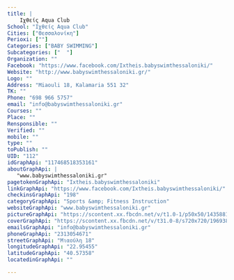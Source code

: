 ```yaml
---
title: |
    Ιχθείς Aqua Club
School: "Ιχθείς Aqua Club"
Cities: ["Θεσσαλονίκη"]
Perioxi: [""]
Categories: ["BABY SWIMMING"]
Subcategories: ["  "]
Organization: ""
Facebook: "https://www.facebook.com/Ixtheis.babyswimthessaloniki/"
Website: "http://www.babyswimthessaloniki.gr/"
Logo: ""
Address: "Miaouli 18, Kalamaria 551 32"
TK: ""
Phone: "698 966 5757"
email: "info@babyswimthessaloniki.gr"
Courses: ""
Place: ""
Rensponsible: ""
Verified: ""
mobile: ""
type: ""
toPublish: ""
UID: "112"
idGraphApi: "117468518353161"
aboutGraphApi: | 
   "www.babyswimthessaloniki.gr"
pagetokenGraphApi: "Ixtheis.babyswimthessaloniki"
linkGraphApi: "https://www.facebook.com/Ixtheis.babyswimthessaloniki/"
checkinsGraphApi: "198"
categoryGraphApi: "Sports &amp; Fitness Instruction"
websiteGraphApi: "www.babyswimthessaloniki.gr"
pictureGraphApi: "https://scontent.xx.fbcdn.net/v/t1.0-1/p50x50/14358817_856928327740506_2409239199672630635_n.jpg?oh=a650d9e96d22ccf2d76bcd536cf445fa&amp;oe=5B47A11B"
coverGraphApi: "https://scontent.xx.fbcdn.net/v/t31.0-8/s720x720/19693813_1250694258363909_749836824777755274_o.jpg?oh=00a3aa45a30e99253dc1cfc68ccbcbcf&amp;oe=5B0BD4A8"
emailsGraphApi: "info@babyswimthessaloniki.gr"
phoneGraphApi: "2313054671"
streetGraphApi: "Μιαούλη 18"
longitudeGraphApi: "22.95455"
latitudeGraphApi: "40.57358"
locatedinGraphApi: ""

---
```




